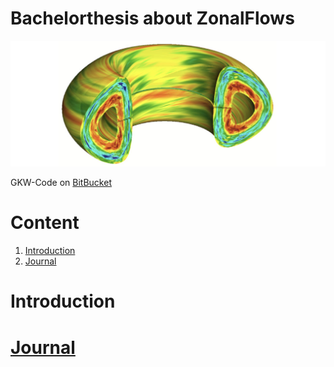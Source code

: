 # Bachelorthesis about ZonalFlows
![alt text](pictures/zonal_flow.jpg)

GKW-Code on [BitBucket](https://bitbucket.org/gkw/gkw/wiki/Home)

# Content

1. [Introduction](#introduction)
2. [Journal](journal/JOURNAL.md)


# Introduction 

# [Journal](journal/JOURNAL.md)